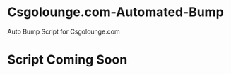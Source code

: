 Csgolounge.com-Automated-Bump
=============================

Auto Bump Script for Csgolounge.com

Script Coming Soon
=============================
